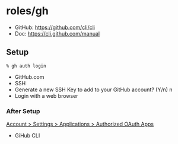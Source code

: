 # roles/gh
- GitHub: https://github.com/cli/cli
- Doc: https://cli.github.com/manual



## Setup
```
% gh auth login
```

- GitHub.com
- SSH
- Generate a new SSH Key to add to your GitHub account? (Y/n) n
- Login with a web browser


### After Setup
[Account > Settings > Applications > Authorized OAuth Apps](https://github.com/settings/applications)

- GiHub CLI

